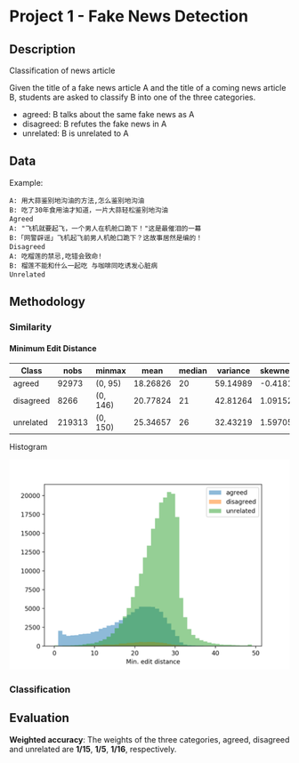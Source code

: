 # Project 1 - Fake News Detection

## Description

Classification of news article

Given the title of a fake news article A and the title of a coming news article B, students are asked to classify B into one of the three categories.

* agreed: B talks about the same fake news as A
* disagreed: B refutes the fake news in A
* unrelated: B is unrelated to A

## Data

Example:

```
A: 用大蒜鉴别地沟油的方法,怎么鉴别地沟油
B: 吃了30年食用油才知道，一片大蒜轻松鉴别地沟油
Agreed
A: "飞机就要起飞，一个男人在机舱口跪下！"这是最催泪的一幕	
B:「网警辟谣」飞机起飞前男人机舱口跪下？这故事居然是编的！
Disagreed
A: 吃榴莲的禁忌,吃错会致命!
B: 榴莲不能和什么一起吃 与咖啡同吃诱发心脏病
Unrelated
```

## Methodology

### Similarity

#### Minimum Edit Distance

Class | nobs | minmax | mean | median | variance | skewness | kurtosis
--- | --- | --- | --- | --- | --- | --- | ---
agreed | 92973 | (0, 95) | 18.26826 | 20 | 59.14989 | -0.41811 | -0.06337
disagreed | 8266 | (0, 146) | 20.77824 | 21 | 42.81264 | 1.09152 | 19.70800
unrelated | 219313 | (0, 150) | 25.34657 | 26 | 32.43219 | 1.59705 | 27.60223

Histogram

![histogram](img/min_edit_distance_histogram.png)

### Classification

## Evaluation

**Weighted accuracy**: The weights of the three categories, agreed, disagreed and unrelated are **1/15**, **1/5**, **1/16**, respectively.